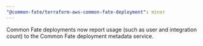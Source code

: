 ```yaml
---
"@common-fate/terraform-aws-common-fate-deployment": minor
---
```


Common Fate deployments now report usage (such as user and integration count) to the Common Fate deployment metadata service.
